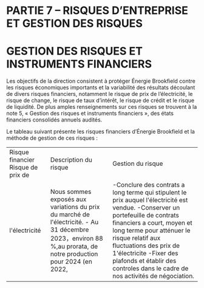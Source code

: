 # PARTIE 7 – RISQUES D’ENTREPRISE ET GESTION DES RISQUES  

# GESTION DES RISQUES ET INSTRUMENTS FINANCIERS  

Les objectifs de la direction consistent à protéger Énergie Brookfield contre les risques économiques importants et la variabilité des résultats découlant de divers risques financiers, notamment le risque de prix de l’électricité, le risque de change, le risque de taux d’intérêt, le risque de crédit et le risque de liquidité. De plus amples renseignements sur ces risques se trouvent à la note 5, « Gestion des risques et instruments financiers », des états financiers consolidés annuels audités.  

Le tableau suivant présente les risques financiers d’Énergie Brookfield et la méthode de gestion de ces risques :  

<html><body><table><tr><td>Risque financier Risque de prix de</td><td>Description du risque</td><td>Gestion du risque</td></tr><tr><td>l'électricité</td><td>Nous sommes exposés aux variations du prix du marché de l'électricité. - Au 31 décembre 2023，environ 88 %,au prorata, de notre production pour 2024 (en 2022,</td><td>-Conclure des contrats a long terme qui stipulent le prix auquel l'électricité est vendue. -Conserver un portefeuille de contrats financiers a court, moyen et long terme pour atténuer le risque relatif aux fluctuations des prix de 1'électricite -Fixer des plafonds et établir des controles dans le cadre de nos activités de négociation.</td></tr></table></body></html>  